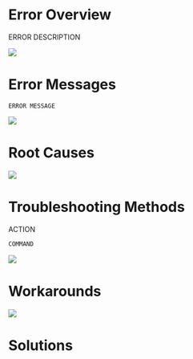 # Error Overview

ERROR DESCRIPTION

![](https://github.com/JonmarCorpuz/SecondBrain/blob/main/Assets/Whitespace.png)

# Error Messages

```Text
ERROR MESSAGE
```

![](https://github.com/JonmarCorpuz/SecondBrain/blob/main/Assets/Whitespace.png)

# Root Causes

![](https://github.com/JonmarCorpuz/SecondBrain/blob/main/Assets/Whitespace.png)

# Troubleshooting Methods

ACTION
```Bash
COMMAND
```

![](https://github.com/JonmarCorpuz/SecondBrain/blob/main/Assets/Whitespace.png)

# Workarounds

![](https://github.com/JonmarCorpuz/SecondBrain/blob/main/Assets/Whitespace.png)

# Solutions

